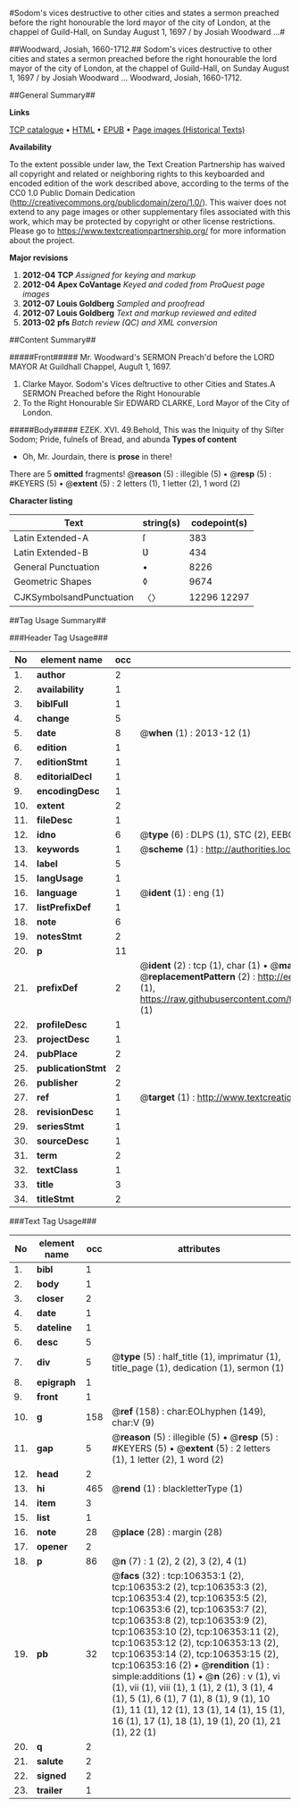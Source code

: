 #Sodom's vices destructive to other cities and states a sermon preached before the right honourable the lord mayor of the city of London, at the chappel of Guild-Hall, on Sunday August 1, 1697 / by Josiah Woodward ...#

##Woodward, Josiah, 1660-1712.##
Sodom's vices destructive to other cities and states a sermon preached before the right honourable the lord mayor of the city of London, at the chappel of Guild-Hall, on Sunday August 1, 1697 / by Josiah Woodward ...
Woodward, Josiah, 1660-1712.

##General Summary##

**Links**

[TCP catalogue](http://www.ota.ox.ac.uk/tcp/)  • 
[HTML](http://tei.it.ox.ac.uk/tcp/Texts-HTML/free/A67/A67019.html)  • 
[EPUB](http://tei.it.ox.ac.uk/tcp/Texts-EPUB/free/A67/A67019.epub) • 
[Page images (Historical Texts)](https://historicaltexts.jisc.ac.uk/eebo-17295084e)

**Availability**

To the extent possible under law, the Text Creation Partnership has waived all copyright and related or neighboring rights to this keyboarded and encoded edition of the work described above, according to the terms of the CC0 1.0 Public Domain Dedication (http://creativecommons.org/publicdomain/zero/1.0/). This waiver does not extend to any page images or other supplementary files associated with this work, which may be protected by copyright or other license restrictions. Please go to https://www.textcreationpartnership.org/ for more information about the project.

**Major revisions**

1. __2012-04__ __TCP__ *Assigned for keying and markup*
1. __2012-04__ __Apex CoVantage__ *Keyed and coded from ProQuest page images*
1. __2012-07__ __Louis Goldberg__ *Sampled and proofread*
1. __2012-07__ __Louis Goldberg__ *Text and markup reviewed and edited*
1. __2013-02__ __pfs__ *Batch review (QC) and XML conversion*

##Content Summary##

#####Front#####
 Mr. Woodward's SERMON Preach'd before the LORD MAYOR At Guildhall Chappel, Auguſt 1, 1697.
1. Clarke Mayor.
 Sodom's Vices deſtructive to other Cities and States.A SERMON Preached before the Right Honourable 
1. To the Right Honourable Sir EDWARD CLARKE, Lord Mayor of the City of London.

#####Body#####
EZEK. XVI. 49.Behold, This was the Iniquity of thy Siſter Sodom; Pride, fulneſs of Bread, and abunda
**Types of content**

  * Oh, Mr. Jourdain, there is **prose** in there!

There are 5 **omitted** fragments! 
 @__reason__ (5) : illegible (5)  •  @__resp__ (5) : #KEYERS (5)  •  @__extent__ (5) : 2 letters (1), 1 letter (2), 1 word (2)

**Character listing**


|Text|string(s)|codepoint(s)|
|---|---|---|
|Latin Extended-A|ſ|383|
|Latin Extended-B|Ʋ|434|
|General Punctuation|•|8226|
|Geometric Shapes|◊|9674|
|CJKSymbolsandPunctuation|〈〉|12296 12297|

##Tag Usage Summary##

###Header Tag Usage###

|No|element name|occ|attributes|
|---|---|---|---|
|1.|__author__|2||
|2.|__availability__|1||
|3.|__biblFull__|1||
|4.|__change__|5||
|5.|__date__|8| @__when__ (1) : 2013-12 (1)|
|6.|__edition__|1||
|7.|__editionStmt__|1||
|8.|__editorialDecl__|1||
|9.|__encodingDesc__|1||
|10.|__extent__|2||
|11.|__fileDesc__|1||
|12.|__idno__|6| @__type__ (6) : DLPS (1), STC (2), EEBO-CITATION (1), OCLC (1), VID (1)|
|13.|__keywords__|1| @__scheme__ (1) : http://authorities.loc.gov/ (1)|
|14.|__label__|5||
|15.|__langUsage__|1||
|16.|__language__|1| @__ident__ (1) : eng (1)|
|17.|__listPrefixDef__|1||
|18.|__note__|6||
|19.|__notesStmt__|2||
|20.|__p__|11||
|21.|__prefixDef__|2| @__ident__ (2) : tcp (1), char (1)  •  @__matchPattern__ (2) : ([0-9\-]+):([0-9IVX]+) (1), (.+) (1)  •  @__replacementPattern__ (2) : http://eebo.chadwyck.com/downloadtiff?vid=$1&page=$2 (1), https://raw.githubusercontent.com/textcreationpartnership/Texts/master/tcpchars.xml#$1 (1)|
|22.|__profileDesc__|1||
|23.|__projectDesc__|1||
|24.|__pubPlace__|2||
|25.|__publicationStmt__|2||
|26.|__publisher__|2||
|27.|__ref__|1| @__target__ (1) : http://www.textcreationpartnership.org/docs/. (1)|
|28.|__revisionDesc__|1||
|29.|__seriesStmt__|1||
|30.|__sourceDesc__|1||
|31.|__term__|2||
|32.|__textClass__|1||
|33.|__title__|3||
|34.|__titleStmt__|2||


###Text Tag Usage###

|No|element name|occ|attributes|
|---|---|---|---|
|1.|__bibl__|1||
|2.|__body__|1||
|3.|__closer__|2||
|4.|__date__|1||
|5.|__dateline__|1||
|6.|__desc__|5||
|7.|__div__|5| @__type__ (5) : half_title (1), imprimatur (1), title_page (1), dedication (1), sermon (1)|
|8.|__epigraph__|1||
|9.|__front__|1||
|10.|__g__|158| @__ref__ (158) : char:EOLhyphen (149), char:V (9)|
|11.|__gap__|5| @__reason__ (5) : illegible (5)  •  @__resp__ (5) : #KEYERS (5)  •  @__extent__ (5) : 2 letters (1), 1 letter (2), 1 word (2)|
|12.|__head__|2||
|13.|__hi__|465| @__rend__ (1) : blackletterType (1)|
|14.|__item__|3||
|15.|__list__|1||
|16.|__note__|28| @__place__ (28) : margin (28)|
|17.|__opener__|2||
|18.|__p__|86| @__n__ (7) : 1 (2), 2 (2), 3 (2), 4 (1)|
|19.|__pb__|32| @__facs__ (32) : tcp:106353:1 (2), tcp:106353:2 (2), tcp:106353:3 (2), tcp:106353:4 (2), tcp:106353:5 (2), tcp:106353:6 (2), tcp:106353:7 (2), tcp:106353:8 (2), tcp:106353:9 (2), tcp:106353:10 (2), tcp:106353:11 (2), tcp:106353:12 (2), tcp:106353:13 (2), tcp:106353:14 (2), tcp:106353:15 (2), tcp:106353:16 (2)  •  @__rendition__ (1) : simple:additions (1)  •  @__n__ (26) : v (1), vi (1), vii (1), viii (1), 1 (1), 2 (1), 3 (1), 4 (1), 5 (1), 6 (1), 7 (1), 8 (1), 9 (1), 10 (1), 11 (1), 12 (1), 13 (1), 14 (1), 15 (1), 16 (1), 17 (1), 18 (1), 19 (1), 20 (1), 21 (1), 22 (1)|
|20.|__q__|2||
|21.|__salute__|2||
|22.|__signed__|2||
|23.|__trailer__|1||
